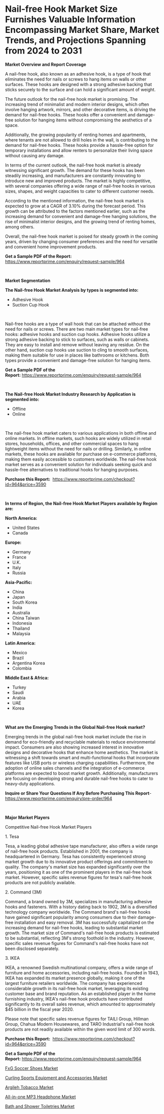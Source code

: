 <p><h1>Nail-free Hook Market Size Furnishes Valuable Information Encompassing Market Share, Market Trends, and Projections Spanning from 2024 to 2031</h1></p><p><strong>Market Overview and Report Coverage</strong></p>
<p><p>A nail-free hook, also known as an adhesive hook, is a type of hook that eliminates the need for nails or screws to hang items on walls or other surfaces. These hooks are designed with a strong adhesive backing that sticks securely to the surface and can hold a significant amount of weight.</p><p>The future outlook for the nail-free hook market is promising. The increasing trend of minimalist and modern interior designs, which often involve hanging artwork, mirrors, and other decorative items, is driving the demand for nail-free hooks. These hooks offer a convenient and damage-free solution for hanging items without compromising the aesthetics of a space.</p><p>Additionally, the growing popularity of renting homes and apartments, where tenants are not allowed to drill holes in the wall, is contributing to the demand for nail-free hooks. These hooks provide a hassle-free option for temporary installations and allow renters to personalize their living space without causing any damage.</p><p>In terms of the current outlook, the nail-free hook market is already witnessing significant growth. The demand for these hooks has been steadily increasing, and manufacturers are constantly innovating to introduce new and improved products. The market is highly competitive, with several companies offering a wide range of nail-free hooks in various sizes, shapes, and weight capacities to cater to different customer needs.</p><p>According to the mentioned information, the nail-free hook market is expected to grow at a CAGR of 3.10% during the forecast period. This growth can be attributed to the factors mentioned earlier, such as the increasing demand for convenient and damage-free hanging solutions, the rise of minimalist interior designs, and the growing trend of renting homes, among others.</p><p>Overall, the nail-free hook market is poised for steady growth in the coming years, driven by changing consumer preferences and the need for versatile and convenient home improvement products.</p></p>
<p><strong>Get a Sample PDF of the Report:</strong> <a href="https://www.reportprime.com/enquiry/request-sample/964">https://www.reportprime.com/enquiry/request-sample/964</a></p>
<p>&nbsp;</p>
<p><strong>Market Segmentation</strong></p>
<p><strong>The Nail-free Hook Market Analysis by types is segmented into:</strong></p>
<p><ul><li>Adhesive Hook</li><li>Suction Cup Hook</li></ul></p>
<p>&nbsp;</p>
<p><p>Nail-free hooks are a type of wall hook that can be attached without the need for nails or screws. There are two main market types for nail-free hooks: adhesive hooks and suction cup hooks. Adhesive hooks utilize a strong adhesive backing to stick to surfaces, such as walls or cabinets. They are easy to install and remove without leaving any residue. On the other hand, suction cup hooks use suction to cling to smooth surfaces, making them suitable for use in places like bathrooms or kitchens. Both types provide a convenient and damage-free solution for hanging items.</p></p>
<p><strong>Get a Sample PDF of the Report:</strong>&nbsp;<a href="https://www.reportprime.com/enquiry/request-sample/964">https://www.reportprime.com/enquiry/request-sample/964</a></p>
<p>&nbsp;</p>
<p><strong>The Nail-free Hook Market Industry Research by Application is segmented into:</strong></p>
<p><ul><li>Offline</li><li>Online</li></ul></p>
<p>&nbsp;</p>
<p><p>The nail-free hook market caters to various applications in both offline and online markets. In offline markets, such hooks are widely utilized in retail stores, households, offices, and other commercial spaces to hang lightweight items without the need for nails or drilling. Similarly, in online markets, these hooks are available for purchase on e-commerce platforms, making them easily accessible to customers worldwide. The nail-free hook market serves as a convenient solution for individuals seeking quick and hassle-free alternatives to traditional hooks for hanging purposes.</p></p>
<p><strong>Purchase this Report:</strong>&nbsp; <a href="https://www.reportprime.com/checkout?id=964&price=3590">https://www.reportprime.com/checkout?id=964&price=3590</a></p>
<p>&nbsp;</p>
<p><strong>In terms of Region, the Nail-free Hook Market Players available by Region are:</strong></p>
<p>
    <p> <strong> North America: </strong>
        <ul>
            <li>United States</li>
            <li>Canada</li>
        </ul>
        </p> 
    <p> <strong> Europe: </strong>
        <ul>
            <li>Germany</li>
            <li>France</li>
            <li>U.K.</li>
            <li>Italy</li>
            <li>Russia</li>
        </ul>
        </p> 
    <p> <strong> Asia-Pacific: </strong>
        <ul>
            <li>China</li>
            <li>Japan</li>
            <li>South Korea</li>
            <li>India</li>
            <li>Australia</li>
            <li>China Taiwan</li>
            <li>Indonesia</li>
            <li>Thailand</li>
            <li>Malaysia</li>
        </ul>
        </p> 
    <p> <strong> Latin America: </strong>
        <ul>
            <li>Mexico</li>
            <li>Brazil</li>
            <li>Argentina Korea</li>
            <li>Colombia</li>
        </ul>
        </p> 
    <p> <strong> Middle East & Africa: </strong>
        <ul>
            <li>Turkey</li>
            <li>Saudi</li>
            <li>Arabia</li>
            <li>UAE</li>
            <li>Korea</li>
        </ul>
    </p>
    </p>
<p>&nbsp;</p>
<p><strong>What are the Emerging Trends in the Global Nail-free Hook market?</strong></p>
<p><p>Emerging trends in the global nail-free hook market include the rise in demand for eco-friendly and recyclable materials to reduce environmental impact. Consumers are also showing increased interest in innovative designs and decorative hooks that enhance home aesthetics. The market is witnessing a shift towards smart and multi-functional hooks that incorporate features like USB ports or wireless charging capabilities. Furthermore, the adoption of online sales channels and the integration of e-commerce platforms are expected to boost market growth. Additionally, manufacturers are focusing on developing strong and durable nail-free hooks to cater to heavy-duty applications.</p></p>
<p><strong>Inquire or Share Your Questions If Any Before Purchasing This Report</strong>- <a href="https://www.reportprime.com/enquiry/pre-order/964">https://www.reportprime.com/enquiry/pre-order/964</a></p>
<p>&nbsp;</p>
<p><strong>Major Market Players</strong></p>
<p><p>Competitive Nail-free Hook Market Players</p><p>1. Tesa</p><p>Tesa, a leading global adhesive tape manufacturer, also offers a wide range of nail-free hook products. Established in 2001, the company is headquartered in Germany. Tesa has consistently experienced strong market growth due to its innovative product offerings and commitment to quality. The company's market size has expanded significantly over the years, positioning it as one of the prominent players in the nail-free hook market. However, specific sales revenue figures for tesa's nail-free hook products are not publicly available.</p><p>2. Command (3M)</p><p>Command, a brand owned by 3M, specializes in manufacturing adhesive hooks and fasteners. With a history dating back to 1902, 3M is a diversified technology company worldwide. The Command brand's nail-free hooks have gained significant popularity among consumers due to their damage-free installation and easy removal. 3M has successfully capitalized on the increasing demand for nail-free hooks, leading to substantial market growth. The market size of Command's nail-free hook products is estimated to be substantial, reflecting 3M's strong foothold in the industry. However, specific sales revenue figures for Command's nail-free hooks have not been disclosed separately.</p><p>3. IKEA</p><p>IKEA, a renowned Swedish multinational company, offers a wide range of furniture and home accessories, including nail-free hooks. Founded in 1943, IKEA has expanded its market presence globally, making it one of the largest furniture retailers worldwide. The company has experienced considerable growth in its nail-free hook market, leveraging its existing customer base and brand reputation. As an established player in the home furnishing industry, IKEA's nail-free hook products have contributed significantly to its overall sales revenue, which amounted to approximately $45 billion in the fiscal year 2020.</p><p>Please note that specific sales revenue figures for TAILI Group, Hillman Group, Chahua Modern Housewares, and TARO Industrial's nail-free hook products are not readily available within the given word limit of 300 words.</p></p>
<p><strong>Purchase this Report:</strong>&nbsp;&nbsp;<a href="https://www.reportprime.com/checkout?id=964&price=3590">https://www.reportprime.com/checkout?id=964&price=3590</a></p>
<p></p>
<p><strong>Get a Sample PDF of the Report:</strong>&nbsp;<a href="https://www.reportprime.com/enquiry/request-sample/964">https://www.reportprime.com/enquiry/request-sample/964</a></p>
<p><p><a href="https://github.com/rahu1501/Market-Research-Report-List-2/blob/main/fxg-soccer-shoes-market.md">FxG Soccer Shoes Market</a></p><p><a href="https://github.com/ambrozg/Market-Research-Report-List-2/blob/main/curling-sports-equipment-and-accessories-market.md">Curling Sports Equipment and Accessories Market</a></p><p><a href="https://github.com/rahu1503/Market-Research-Report-List-2/blob/main/argileh-tobacco-market.md">Argileh Tobacco Market</a></p><p><a href="https://github.com/rahu1502/Market-Research-Report-List-2/blob/main/all-in-one-mp3-headphone-market.md">All-in-one MP3 Headphone Market</a></p><p><a href="https://github.com/gshchiplitsov/Market-Research-Report-List-2/blob/main/bath-and-shower-toiletries-market.md">Bath and Shower Toiletries Market</a></p></p>